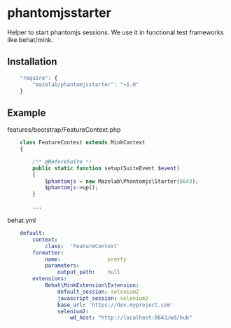 phantomjsstarter
================

Helper to start phantomjs sessions. We use it in functional test frameworks like behat/mink.

Installation
------------
```javascript
    "require": {
        "mazelab/phantomjsstarter": "~1.0"
    }
```
Example
-------
features/bootstrap/FeatureContext.php 

```php
    class FeatureContext extends MinkContext
    {

        /** @BeforeSuite */
        public static function setup(SuiteEvent $event)
        {
            $phantomjs = new Mazelab\Phantomjs\Starter(8643);
            $phantomjs->up();
        }

        ...
```
behat.yml
```yaml
    default:
        context:
            class:  'FeatureContext'
        formatter:
            name:               pretty
            parameters:
                output_path:    null
        extensions:
            Behat\MinkExtension\Extension:
                default_session: selenium2
                javascript_session: selenium2
                base_url: 'https://dev.myproject.com'
                selenium2:
                    wd_host: "http://localhost:8643/wd/hub"
